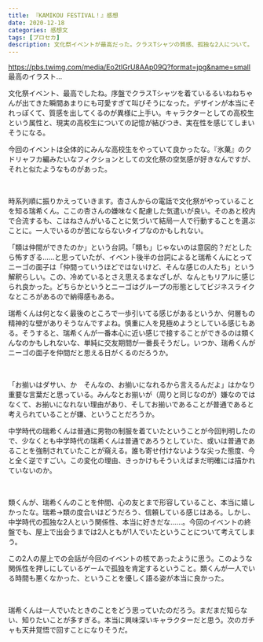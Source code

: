 ```yaml
---
title: 『KAMIKOU FESTIVAL！』感想
date: 2020-12-18
categories: 感想文
tags: [プロセカ]
description: 文化祭イベントが最高だった。クラスTシャツの質感、孤独な2人について。
---
```


https://pbs.twimg.com/media/Eo2tlGrU8AAp09Q?format=jpg&name=small
最高のイラスト...

文化祭イベント、最高でしたね。序盤でクラスTシャツを着ているるいねねちゃんが出てきた瞬間あまりにも可愛すぎて叫びそうになった。デザインが本当にそれっぽくて、質感を出してくるのが異様に上手い。キャラクターとしての高校生という属性と、現実の高校生についての記憶が結びつき、実在性を感じてしまいそうになる。

今回のイベントは全体的にみんな高校生をやっていて良かったな。『氷菓』のクドリャフカ編みたいなフィクションとしての文化祭の空気感が好きなんですが、それと似たようなものがあった。

<br>

時系列順に振りかえっていきます。杏さんからの電話で文化祭がやっていることを知る瑞希くん。ここの杏さんの嫌味なく配慮した気遣いが良い。そのあと校内で合流するも、こはねさんがいることに気づいて結局一人で行動することを選ぶことに。一人でいるのが苦にならないタイプなのかもしれない。

「類は仲間ができたのか」という台詞。「類も」じゃないのは意図的？だとしたら怖すぎる......と思っていたが、イベント後半の台詞によると瑞希くんにとってニーゴの面子は「仲間っていうほどではないけど、そんな感じの人たち」という解釈らしい。この、冷めているとさえ思えるまなざしが、なんともリアルに感じられ良かった。どちらかというとニーゴはグループの形態としてビジネスライクなところがあるので納得感もある。

瑞希くんは何となく最後のところで一歩引いてる感じがあるというか、何層もの精神的な壁がありそうなんですよね。慎重に人を見極めようとしている感じもある。そうすると、瑞希くんが一番本心に近い感じで接することができるのは類くんなのかもしれないな、単純に交友期間が一番長そうだし。いつか、瑞希くんがニーゴの面子を仲間だと思える日がくるのだろうか。

<br>

「お揃いはダサい、か　そんなの、お揃いになれるから言えるんだよ」はかなり重要な言葉だと思っている。みんなとお揃いが（周りと同じなのが）嫌なのではなくて、お揃いになれない理由があり、そしてお揃いであることが普通であると考えられていることが嫌、ということだろうか。

中学時代の瑞希くんは普通に男物の制服を着ていたということが今回判明したので、少なくとも中学時代の瑞希くんは普通であろうとしていた、或いは普通であることを強制されていたことが窺える。誰も寄せ付けないような尖った態度、今と全く逆ですごい。この変化の理由、きっかけもそういえばまだ明確には描かれていないのか。

<br>

類くんが、瑞希くんのことを仲間、心の友とまで形容していること、本当に嬉しかったな。瑞希→類の度合いはどうだろう、信頼している感じはある。しかし、中学時代の孤独な2人という関係性、本当に好きだな......。今回のイベントの終盤でも、屋上で出会うまでは2人ともが1人でいたということについて考えてしまう。

この2人の屋上での会話が今回のイベントの核であったように思う。このような関係性を押しにしているゲームで孤独を肯定するということ。類くんが一人でいる時間も悪くなかった、ということを優しく語る姿が本当に良かった。

<br>

瑞希くんは一人でいたときのことをどう思っていたのだろう。まだまだ知らない、知りたいことが多すぎる。本当に興味深いキャラクターだと思う。次のガチャも天井覚悟で回すことになりそうだ。